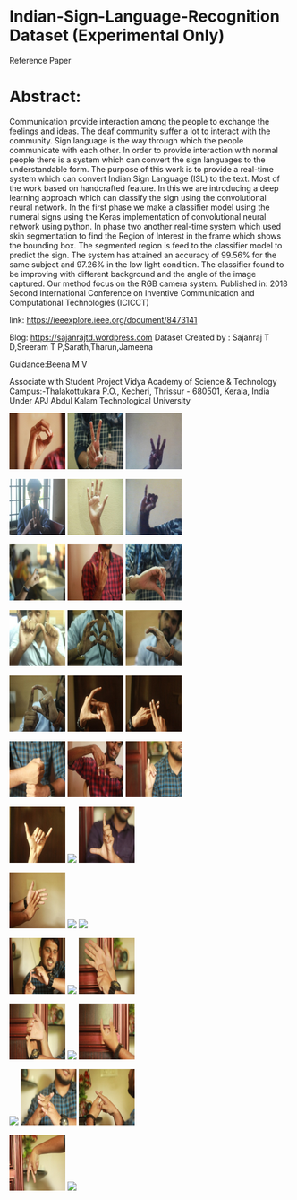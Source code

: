 # Indian-Sign-Language-Recognition Dataset (Experimental Only)
Reference Paper
# Abstract:
Communication provide interaction among the people to exchange the feelings and ideas. The deaf community suffer a lot to interact with the community. Sign language is the way through which the people communicate with each other. In order to provide interaction with normal people there is a system which can convert the sign languages to the understandable form. The purpose of this work is to provide a real-time system which can convert Indian Sign Language (ISL) to the text. Most of the work based on handcrafted feature. In this we are introducing a deep learning approach which can classify the sign using the convolutional neural network. In the first phase we make a classifier model using the numeral signs using the Keras implementation of convolutional neural network using python. In phase two another real-time system which used skin segmentation to find the Region of Interest in the frame which shows the bounding box. The segmented region is feed to the classifier model to predict the sign. The system has attained an accuracy of 99.56% for the same subject and 97.26% in the low light condition. The classifier found to be improving with different background and the angle of the image captured. Our method focus on the RGB camera system.
Published in: 2018 Second International Conference on Inventive Communication and Computational Technologies (ICICCT)

link: https://ieeexplore.ieee.org/document/8473141

Blog: https://sajanrajtd.wordpress.com
Dataset Created by : Sajanraj T D,Sreeram T P,Sarath,Tharun,Jameena

Guidance:Beena M V

Associate with Student Project
Vidya Academy of Science & Technology
Campus:-Thalakottukara P.O., Kecheri, Thrissur - 680501, Kerala, India
Under APJ Abdul Kalam Technological University

<p float="left">
  <img src="https://github.com/sajanraj/Indian-Sign-Language-Recognition/blob/master/train_image_folder/0_98.JPG" width="100" />
  <img src="https://github.com/sajanraj/Indian-Sign-Language-Recognition/blob/master/train_image_folder/2_23.jpg" width="100" /> 
  <img src="https://github.com/sajanraj/Indian-Sign-Language-Recognition/blob/master/train_image_folder/3_1_2%20(171).jpeg" width="100" />
</p>

<p float="center">
  <img src="https://github.com/sajanraj/Indian-Sign-Language-Recognition/blob/master/train_image_folder/4_1.jpg" width="100" />
  <img src="https://github.com/sajanraj/Indian-Sign-Language-Recognition/blob/master/train_image_folder/5_219.jpg" width="100" /> 
  <img src="https://github.com/sajanraj/Indian-Sign-Language-Recognition/blob/master/train_image_folder/6_1_%20(19).jpeg" width="100" />
</p>

<p float="left">
  <img src="https://github.com/sajanraj/Indian-Sign-Language-Recognition/blob/master/train_image_folder/7_11.jpg" width="100" />
  <img src="https://github.com/sajanraj/Indian-Sign-Language-Recognition/blob/master/train_image_folder/8_149.JPG" width="100" /> 
  <img src="https://github.com/sajanraj/Indian-Sign-Language-Recognition/blob/master/train_image_folder/9_199.jpg" width="100" />
</p>

<p float="left">
  <img src="https://github.com/sajanraj/Indian-Sign-Language-Recognition/blob/master/train_image_folder/A_1.jpg" width="100" />
  <img src="https://github.com/sajanraj/Indian-Sign-Language-Recognition/blob/master/train_image_folder/B_2.jpg" width="100" /> 
  <img src="https://github.com/sajanraj/Indian-Sign-Language-Recognition/blob/master/train_image_folder/C_3.jpg" width="100" />
</p>
<p float="left">
  <img src="https://github.com/sajanraj/Indian-Sign-Language-Recognition/blob/master/train_image_folder/D_1.jpg" width="100" />
  <img src="https://github.com/sajanraj/Indian-Sign-Language-Recognition/blob/master/train_image_folder/E_5.jpg" width="100" /> 
  <img src="https://github.com/sajanraj/Indian-Sign-Language-Recognition/blob/master/train_image_folder/F_6.jpg" width="100" />
</p>
<p float="left">
  <img src="https://github.com/sajanraj/Indian-Sign-Language-Recognition/blob/master/train_image_folder/G_7.jpg" width="100" />
  <img src="https://github.com/sajanraj/Indian-Sign-Language-Recognition/blob/master/train_image_folder/H_5.JPG" width="100" /> 
  <img src="https://github.com/sajanraj/Indian-Sign-Language-Recognition/blob/master/train_image_folder/I_9.jpg" width="100" />
</p>
<p float="left">
  <img src="https://github.com/sajanraj/Indian-Sign-Language-Recognition/blob/master/train_image_folder/J_5.jpg" width="100" />
  <img src="https://github.com/sajanraj/Indian-Sign-Language-Recognition/blob/master/train_image_folder/K_6.JPG" width="100" /> 
  <img src="https://github.com/sajanraj/Indian-Sign-Language-Recognition/blob/master/train_image_folder/L_8.jpg" width="100" />
</p>
</p>
<p float="left">
  <img src="https://github.com/sajanraj/Indian-Sign-Language-Recognition/blob/master/train_image_folder/M_6.jpg" width="100" />
  <img src="https://github.com/sajanraj/Indian-Sign-Language-Recognition/blob/master/train_image_folder/N_8.JPG" width="100" /> 
  <img src="https://github.com/sajanraj/Indian-Sign-Language-Recognition/blob/master/train_image_folder/O_9.JPG" width="100" />
</p>
<p float="left">
  <img src="https://github.com/sajanraj/Indian-Sign-Language-Recognition/blob/master/train_image_folder/P_5.jpg" width="100" />
  <img src="https://github.com/sajanraj/Indian-Sign-Language-Recognition/blob/master/train_image_folder/Q_6.JPG" width="100" /> 
  <img src="https://github.com/sajanraj/Indian-Sign-Language-Recognition/blob/master/train_image_folder/R_8.jpg" width="100" />
</p>
<p float="left">
  <img src="https://github.com/sajanraj/Indian-Sign-Language-Recognition/blob/master/train_image_folder/S_5.jpg" width="100" />
  <img src="https://github.com/sajanraj/Indian-Sign-Language-Recognition/blob/master/train_image_folder/T_6.JPG" width="100" /> 
  <img src="https://github.com/sajanraj/Indian-Sign-Language-Recognition/blob/master/train_image_folder/U_8.jpg" width="100" />
</p>
<p float="left">
  <img src="https://github.com/sajanraj/Indian-Sign-Language-Recognition/blob/master/train_image_folder/V_6.JPG" width="100" />
  <img src="https://github.com/sajanraj/Indian-Sign-Language-Recognition/blob/master/train_image_folder/W_8.jpg" width="100" /> 
  <img src="https://github.com/sajanraj/Indian-Sign-Language-Recognition/blob/master/train_image_folder/X_9.jpg" width="100" />
</p>
<p float="left">
  <img src="https://github.com/sajanraj/Indian-Sign-Language-Recognition/blob/master/train_image_folder/Y_5.jpg" width="100" />
  <img src="https://github.com/sajanraj/Indian-Sign-Language-Recognition/blob/master/train_image_folder/Z_6.JPG" width="100" /> 
</p>




